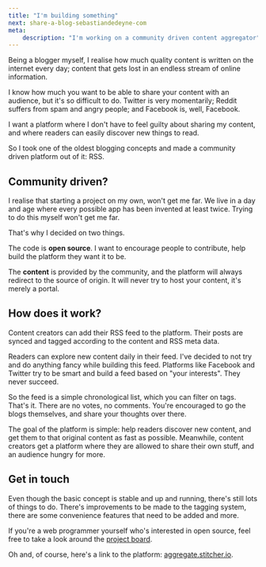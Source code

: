 ```yaml
---
title: "I'm building something"
next: share-a-blog-sebastiandedeyne-com
meta:
    description: "I'm working on a community driven content aggregator"
---
```


Being a blogger myself, I realise how much
quality content is written on the internet every day; 
content that gets lost in an endless stream of online information.

I know how much you want to be able to share your content with an audience, 
but it's so difficult to do. 
Twitter is very momentarily; Reddit suffers from spam and angry people;
and Facebook is, well, Facebook.

I want a platform where I don't have to feel guilty about sharing my content, 
and where readers can easily discover new things to read.

So I took one of the oldest blogging concepts and made a community driven platform out of it: RSS.

## Community driven?

I realise that starting a project on my own, won't get me far. 
We live in a day and age where every possible app has been invented at least twice.
Trying to do this myself won't get me far.

That's why I decided on two things.

The code is **open source**. I want to encourage people to contribute, 
help build the platform they want it to be.

The **content** is provided by the community, and the platform will always redirect to the source of origin.
It will never try to host your content, it's merely a portal.

## How does it work?

Content creators can add their RSS feed to the platform. 
Their posts are synced and tagged according to the content and RSS meta data.

Readers can explore new content daily in their feed. 
I've decided to not try and do anything fancy while building this feed. 
Platforms like Facebook and Twitter try to be smart and build a feed based on "your interests".
They never succeed.

So the feed is a simple chronological list, which you can filter on tags. 
That's it. There are no votes, no comments. 
You're encouraged to go the blogs themselves, and share your thoughts over there.

The goal of the platform is simple: help readers discover new content, 
and get them to that original content as fast as possible.
Meanwhile, content creators get a platform where they are allowed to share their own stuff,
and an audience hungry for more.

## Get in touch

Even though the basic concept is stable and up and running, there's still lots of things to do.
There's improvements to be made to the tagging system,
there are some convenience features that need to be added and more. 

If you're a web programmer yourself who's interested in open source, 
feel free to take a look around the [project board](*https://github.com/brendt/aggregate.stitcher.io/projects/1).

Oh and, of course, here's a link to the platform: [aggregate.stitcher.io](*https://aggregate.stitcher.io/).
